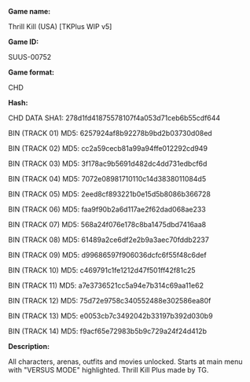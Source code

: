 ﻿**Game name:**

Thrill Kill (USA) [TKPlus WIP v5]

**Game ID:**

SUUS-00752

**Game format:**

CHD

**Hash:**

CHD DATA SHA1: 278d1fd41875578107f4a053d71ceb6b55cdf644

BIN (TRACK 01) MD5: 6257924af8b92278b9bd2b03730d08ed

BIN (TRACK 02) MD5: cc2a59cecb81a99a94ffe012292cd949

BIN (TRACK 03) MD5: 3f178ac9b5691d482dc4dd731edbcf6d

BIN (TRACK 04) MD5: 7072e08981710110c14d3838011084d5

BIN (TRACK 05) MD5: 2eed8cf893221b0e15d5b8086b366728

BIN (TRACK 06) MD5: faa9f90b2a6d117ae2f62dad068ae233

BIN (TRACK 07) MD5: 568a24f076e178c8ba1475dbd7416aa8

BIN (TRACK 08) MD5: 61489a2ce6df2e2b9a3aec70fddb2237

BIN (TRACK 09) MD5: d99686597f906036dcfc6f55f48c6def

BIN (TRACK 10) MD5: c469791c1fe1212d47f501ff42f81c25

BIN (TRACK 11) MD5: a7e3736521cc5a94e7b314c69aa11e62

BIN (TRACK 12) MD5: 75d72e9758c340552488e302586ea80f

BIN (TRACK 13) MD5: e0053cb7c3492042b33197b392d030b9

BIN (TRACK 14) MD5: f9acf65e72983b5b9c729a24f24d412b

**Description:**

All characters, arenas, outfits and movies unlocked. Starts at main menu with "VERSUS MODE" highlighted. Thrill Kill Plus made by TG. 